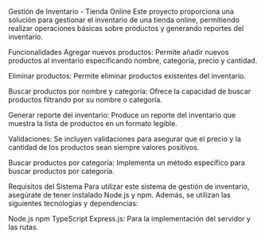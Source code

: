 Gestión de Inventario - Tienda Online
Este proyecto proporciona una solución para gestionar el inventario de una tienda online, permitiendo realizar operaciones básicas sobre productos y generando reportes del inventario.

Funcionalidades
Agregar nuevos productos: Permite añadir nuevos productos al inventario especificando nombre, categoría, precio y cantidad.

Eliminar productos: Permite eliminar productos existentes del inventario.

Buscar productos por nombre y categoría: Ofrece la capacidad de buscar productos filtrando por su nombre o categoría.

Generar reporte del inventario: Produce un reporte del inventario que muestra la lista de productos en un formato legible.

Validaciones: Se incluyen validaciones para asegurar que el precio y la cantidad de los productos sean siempre valores positivos.

Buscar productos por categoría: Implementa un método específico para buscar productos por categoría.

Requisitos del Sistema
Para utilizar este sistema de gestión de inventario, asegúrate de tener instalado Node.js y npm. Además, se utilizan las siguientes tecnologías y dependencias:

Node.js
npm
TypeScript
Express.js: Para la implementación del servidor y las rutas.
